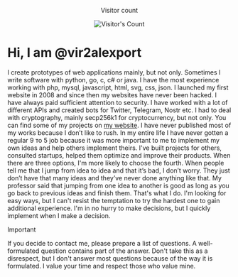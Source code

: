 <div align="center"> 
  <p>Visitor count</p>
  <img src="https://profile-counter.glitch.me/{vir2alexport}/count.svg" alt="Visitor's Count" />
</div>

# Hi, I am @vir2alexport

I create prototypes of web applications mainly, but not only. Sometimes I write software with python, go, c, c# or java. I have the most experience working with php, mysql, javascript, html, svg, css, json. I launched my first website in 2008 and since then my websites have never been hacked. I have always paid sufficient attention to security. I have worked with a lot of different APIs and created bots for Twitter, Telegram, Nostr etc. I had to deal with cryptography, mainly secp256k1 for cryptocurrency, but not only. You can find some of my projects on [my website](https://xport.top). I have never published most of my works because I don’t like to rush. In my entire life I have never gotten a regular 9 то 5 job because it was more important to me to implement my own ideas and help others implement theirs. I've built projects for others, consulted startups, helped them optimize and improve their products. When there are three options, I'm more likely to choose the fourth. When people tell me that I jump from idea to idea and that it’s bad, I don’t worry. They just don’t have that many ideas and they’ve never done anything like that. My professor said that jumping from one idea to another is good as long as you go back to previous ideas and finish them. That's what I do. I'm looking for easy ways, but I can't resist the temptation to try the hardest one to gain additional experience. I'm in no hurry to make decisions, but I quickly implement when I make a decision.

> [!IMPORTANT]
> If you decide to contact me, please prepare a list of questions. A well-formulated question contains part of the answer. Don't take this as a disrespect, but I don't answer most questions because of the way it is formulated. I value your time and respect those who value mine. 

